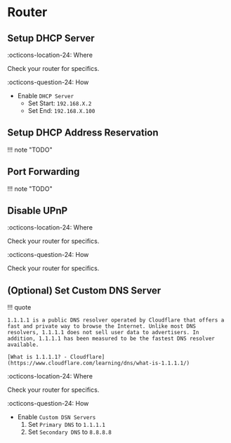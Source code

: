 # Router

## Setup DHCP Server

:octicons-location-24: Where

Check your router for specifics.

:octicons-question-24: How

- Enable `DHCP Server`
    - Set Start: `192.168.X.2`
    - Set End: `192.168.X.100`

## Setup DHCP Address Reservation

!!! note "TODO"

## Port Forwarding

!!! note "TODO"

<!-- <https://www.tp-link.com/us/support/faq/72/> -->

## Disable UPnP

:octicons-location-24: Where

Check your router for specifics.

:octicons-question-24: How

Check your router for specifics.

## (Optional) Set Custom DNS Server

!!! quote

    1.1.1.1 is a public DNS resolver operated by Cloudflare that offers a fast and private way to browse the Internet. Unlike most DNS resolvers, 1.1.1.1 does not sell user data to advertisers. In addition, 1.1.1.1 has been measured to be the fastest DNS resolver available.

    [What is 1.1.1.1? - Cloudflare](https://www.cloudflare.com/learning/dns/what-is-1.1.1.1/)

:octicons-location-24: Where

Check your router for specifics.

:octicons-question-24: How

- Enable `Custom DSN Servers`
    1. Set `Primary DNS` to `1.1.1.1`
    2. Set `Secondary DNS` to `8.8.8.8`
